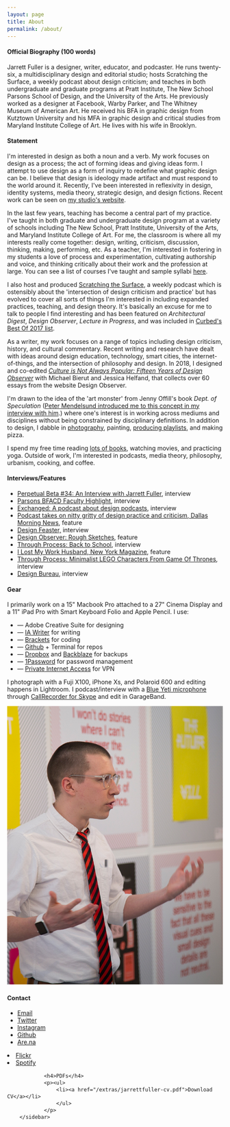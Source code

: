 ```yaml
---
layout: page
title: About
permalink: /about/
---
```


<!--<img class="img-hero" src="/images/portrait.jpg"/>-->

<div class="profile">
<div class="text">

<div class="profile_section">
<h4>Official Biography (100 words)</h4>
<article><p>Jarrett Fuller is a designer, writer, educator, and podcaster. He runs twenty-six, a multidisciplinary design and editorial studio; hosts Scratching the Surface, a weekly podcast about design criticism; and teaches in both undergraduate and graduate programs at Pratt Institute, The New School Parsons School of Design, and the University of the Arts. He previously worked as a designer at Facebook, Warby Parker, and The Whitney Museum of American Art. He received his BFA in graphic design from Kutztown University and his MFA in graphic design and critical studies from Maryland Institute College of Art. He lives with his wife in Brooklyn.</p>
</article>
</div>

<div class="profile_section">
<h4>Statement</h4>
<article><p>I'm interested in design as both a noun and a verb. My work focuses on design as a process; the act of forming ideas and giving ideas form. I attempt to use design as a form of inquiry to redefine what graphic design can be. I believe that design is ideology made artifact and must respond to the world around it. Recently, I've been interested in reflexivity in design, identity systems, media theory, strategic design, and design fictions. Recent work can be seen on <a href="http://www.twenty-six.design">my studio's website</a>.</p>

<p>In the last few years, teaching has become a central part of my practice. I've taught in both graduate and undergraduate design program at a variety of schools including The New School, Pratt Institute, University of the Arts, and Maryland Institute College of Art. For me, the classroom is where all my interests really come together: design, writing, criticism, discussion, thinking, making, performing, etc. As a teacher, I'm interested in fostering in my students a love of process and experimentation, cultivating authorship and voice, and thinking critically about their work and the profession at large. You can see a list of courses I've taught and sample syllabi <a href="http://www.jarrettfuller.com/teaching">here</a>.</p>

<p>I also host and produced <a href="http://www.scratchingthesurface.fm">Scratching the Surface</a>, a weekly podcast which is ostensibly about the 'intersection of design criticism and practice' but has evolved to cover all sorts of things I'm interested in including expanded practices, teaching, and design theory. It's basically an excuse for me to talk to people I find interesting and has been featured on <i>Architectural Digest</i>, <i>Design Observer</i>, <i>Lecture in Progress</i>, and was included in <a href="https://www.curbed.com/2017/12/18/16778058/architecture-awards-2017">Curbed's Best Of 2017 list</a>.</p>

<p>As a writer, my work focuses on a range of topics including design criticism, history, and cultural commentary. Recent writing and research have dealt with ideas around design education, technology, smart cities, the internet-of-things, and the intersection of philosophy and design. In 2018, I designed and co-edited <a href="https://amzn.to/2O3bDmU"><i>Culture is Not Always Popular: Fifteen Years of Design Observer</i></a> with Michael Bierut and Jessica Helfand, that collects over 60 essays from the website Design Observer.</p>

<p>I'm drawn to the idea of the 'art monster' from Jenny Offill's book <i>Dept. of Speculation</i> (<a href="http://scratchingthesurface.fm/post/173503530035/74-peter-mendelsund">Peter Mendelsund introduced me to this concept in my interview with him</a>.) where one's interest is in working across mediums and disciplines without being constrained by disciplinary definitions. In addition to design, I dabble in <a href="http://www.instagram.com/jarrettfuller">photography</a>, painting, <a href="http://www.jarrettfuller.com/playlists">producing playlists</a>, and making pizza.</p>

<p>I spend my free time reading <a href="http://jarrettslibrary.tumblr.com">lots of books</a>, watching movies, and practicing yoga. Outside of work, I'm interested in podcasts, media theory, philosophy, urbanism, cooking, and coffee.</p>
</article>
</div>

<div class="profile_section">
            <h4>Interviews/Features</h4>
            <article><ul>
                <li><a href="http://perpetualbeta.vcfa.edu/2018/02/05/huh-34-an-interview-with-jarrett-fuller/">Perpetual Beta #34: An Interview with Jarrett Fuller</a>, interview</li>
                <li><a href="http://amt.parsons.edu/blog/bfacd-faculty-highlight-jarrett-fuller/">Parsons BFACD Faculty Highlight</a>, interview</li>
            <li><a href="https://soundcloud.com/user-54181376/jarrettfuller">Exchanged: A podcast about design podcasts</a>, interview</li>
            <li><a href="https://www.dallasnews.com/arts/architecture/2017/08/26/podcast-takes-nitty-gritty-design-practice-criticism">Podcast takes on nitty gritty of design practice and criticism, Dallas Morning News</a>, feature</li>
            <li><a href="http://designfeaster.blogspot.com/2017/03/jarrett-fuller-side-projects.html">Design Feaster,</a> interview</li>
            <li><a href="http://designobserver.com/feature/rough-sketches/39367/">Design Observer: Rough Sketches</A>, feature</li>
<li><a href="http://throughprocess.com/archive/2015/12/10/">Through Process: Back to School</a>, interview</li>
<li><a href="http://nymag.com/thecut/2014/11/I-lost-my-work-husband.html">I Lost My Work Husband, New York Magazine</a>, feature</li>
<li><a href="http://throughprocess.com/archive/2014/06/16/">Through Process: Minimalist LEGO Characters From Game Of Thrones</A>, interview</li>
<li><a href="http://www.wearedesignbureau.com/projects/dialogue-jarrett-fuller/">Design Bureau</A>, interview</li>
</ul>
</article>
            </div>

<div class="profile_section">
            <h4>Gear</h4>
            <article>
                <p>I primarily work on a 15" Macbook Pro attached to a 27" Cinema Display and a 11" iPad Pro with Smart Keyboard Folio and Apple Pencil. I use:</p>
<ul>
            <li>— Adobe Creative Suite for designing</li>
    <li>— <a href="https://ia.net/writer">IA Writer</a> for writing</li>
                <li>— <a href="http://brackets.io">Brackets</a> for coding</li>
                <li>— <a href="https://github.com">Github</a> + Terminal for repos</li>
                <li>— <a href="https://www.dropbox.com/">Dropbox</a> and <a href="https://www.backblaze.com">Backblaze</a> for backups</li>
                <li>— <a href="https://1password.com">1Password</a> for password management</li>
                <li>— <a href="https://www.privateinternetaccess.com">Private Internet Access</a> for VPN</li>
                </ul>

<p></p>
<p>I photograph with a Fuji X100, iPhone Xs, and Polaroid 600 and editing happens in Lightroom. I podcast/interview with a <a href="https://amzn.to/2zuNp0j">Blue Yeti microphone</a> through <a href="https://www.ecamm.com/mac/callrecorder/">CallRecorder for Skype</a> and edit in GarageBand. </p>

</article>


</div>

</div>

<sidebar>
        <img src="/images/exhibition-portrait.jpg">
        <h4>Contact</h4>
                <p><ul>
                    <li><a href="mailto:jarrettfuller@gmail.com">Email</a></li>
                    <li><a href="http://www.twitter.com/jarrettfuller">Twitter</a></li>
                    <li><a href="http://www.instagram.com/jarrettfuller">Instagram</a></li>
                    <li><a href="https://github.com/jarrettfuller">Github</a></li><li><a href="https://are.na/jarrett-fuller">Are.na</a></li></ul>
                                        <li><a href="https://www.flickr.com/photos/jarrettfuller/">Flickr</a></li>
                    <li><a href="https://open.spotify.com/user/jarrettfuller">Spotify</a></li>
                    </p>

                <h4>PDFs</h4>
                <p><ul>
                    <li><a href="/extras/jarrettfuller-cv.pdf">Download CV</a></li>
                    </ul>
                </p>
        </sidebar>


<!--
### More Information



### Contact

[email@domain.com](mailto:email@domain.com)-->
